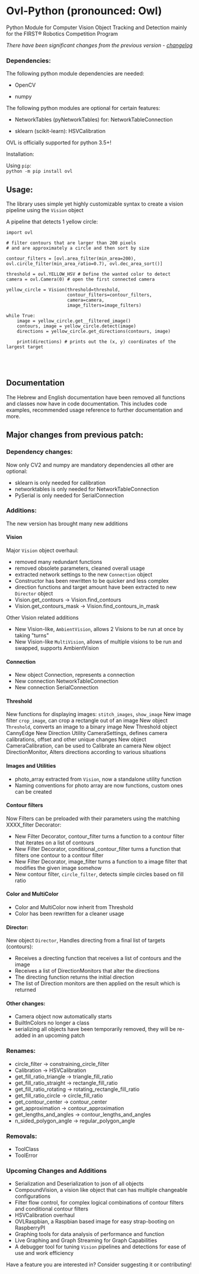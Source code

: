 # Ovl-Python (pronounced: Owl)

Python Module for Computer Vision Object Tracking and Detection mainly for the FIRST® Robotics Competition Program

*There have been significant changes from the previous version - [changelog](#major-changes-from-previous-patch)*

### Dependencies:

The following python module dependencies are needed:

 - OpenCV 
  
 - numpy
  
The following python modules are optional for certain features:


 - NetworkTables (pyNetworkTables) for: NetworkTableConnection
 
 - sklearn (scikit-learn): HSVCalibration

OVL is officially supported for python 3.5+!

Installation:

Using `pip`:
<br>
  `python -m pip install ovl`

## Usage:

The library uses simple yet highly customizable syntax to create
 a vision pipeline using the `Vision` object


A pipeline that detects 1 yellow circle:
```
import ovl

# filter contours that are larger than 200 pixels
# and are approximately a circle and then sort by size

contour_filters = [ovl.area_filter(min_area=200), ovl.circle_filter(min_area_ratio=0.7), ovl.dec_area_sort()] 

threshold = ovl.YELLOW_HSV # Define the wanted color to detect 
camera = ovl.Camera(0) # open the first connected camera 

yellow_circle = Vision(threshold=threshold,
                       contour_filters=contour_filters,
                       camera=camera,
                       image_filters=image_filters)

while True:
    image = yellow_circle.get__filtered_image()
    contours, image = yellow_circle.detect(image)
    directions = yellow_circle.get_directions(contours, image)
    
    print(directions) # prints out the (x, y) coordinates of the largest target
```
<br>
<br>

## Documentation
The Hebrew and English documentation have been removed all functions
and classes now have in code documentation.
This includes code examples, recommended usage reference to further
documentation and more.


<a name=changes></a>

## Major changes from previous patch:

### Dependency changes:
Now only CV2 and numpy are mandatory dependencies all other are optional:
 - sklearn is only needed for calibration
 - networktables is only needed for NetworkTableConnection
 - PySerial is only needed for SerialConnection

### Additions:
The new version has brought many new additions

#### Vision
Major `Vision` object overhaul:
 - removed many redundant functions
 - removed obsolete parameters, cleaned overall usage
 - extracted network settings to the new `Connection` object
 - Constructor has been rewritten to be quicker and less complex
 - direction functions and target amount have been extracted to new `Director` object
 - Vision.get_contours -> Vision.find_contours
 - Vision.get_contours_mask -> Vision.find_contours_in_mask
 
Other Vision related additions
- New Vision-like, `AmbientVision`, allows 2 Visions to be run at once by taking "turns"
- New Vision-like `MultiVision`, allows of multiple visions to be run and swapped, supports AmbientVision

#### Connection
- New object Connection, represents a connection
- New connection NetworkTableConnection
- New connection SerialConnection

#### Threshold
New functions for displaying images: `stitch_images`, `show_image`
New image filter `crop_image`, can crop a rectangle out of an image
New object `Threshold`, converts an image to a binary image
New Threshold object CannyEdge
New Direction Utility CameraSettings, defines camera calibrations, offset and other unique changes
New object CameraCalibration, can be used to Calibrate an camera
New object DirectionMonitor, Alters directions according to various situations

#### Images and Utilities
-  photo_array extracted from `Vision`, now a standalone utility function
- Naming conventions for photo array are now functions, custom ones can be created

#### Contour filters
Now Filters can be preloaded with their parameters using the matching XXXX_filter Decorator:
- New Filter Decorator, contour_filter turns a function to a contour filter that iterates on a list of contours
- New Filter Decorator, conditional_contour_filter turns a function that filters one contour to a contour filter
- New Filter Decorator, image_filter turns a function to a image filter that modifies the given image somehow
- New contour filter, `circle_filter`, detects simple circles based on fill ratio

#### Color and MultiColor
- Color and MultiColor now inherit from Threshold
- Color has been rewritten for a cleaner usage

#### Director:
New object `Director`, Handles directing from a final list of targets (contours):
 - Receives a directing function that receives a list of contours and the image
 - Receives a list of DirectionMonitors that alter the directions
 - The directing function returns the initial direction
 - The list of Direction monitors are then applied on the result which is returned

#### Other changes:
- Camera object now automatically starts
- BuiltInColors no longer a class
- serializing all objects have been temporarily removed, they will be re-added in an upcoming patch

### Renames:

- circle_filter -> constraining_circle_filter
- Calibration -> HSVCalibration
- get_fill_ratio_triangle -> triangle_fill_ratio
- get_fill_ratio_straight -> rectangle_fill_ratio
- get_fill_ratio_rotating -> rotating_rectangle_fill_ratio
- get_fill_ratio_circle -> circle_fill_ratio
- get_contour_center -> contour_center
- get_approximation -> contour_approximation
- get_lengths_and_angles -> contour_lengths_and_angles
- n_sided_polygon_angle -> regular_polygon_angle

### Removals:
 - ToolClass
 - ToolError

### Upcoming Changes and Additions
 - Serialization and Deserialization to json of all objects
 - CompoundVision, a vision like object that can has multiple changeable configurations
 - Filter flow control, for complex logical combinations of contour filters and conditional contour filters
 - HSVCalibration overhaul
 - OVLRaspbian, a Raspbian based image for easy strap-booting on RaspberryPI
 - Graphing tools for data analysis of performance and function
 - Live Graphing and Graph Streaming for Graph Capabilities
 - A debugger tool for tuning `Vision` pipelines and detections for ease of use and work efficiency
 
 Have a feature you are interested in? Consider suggesting it or contributing!
